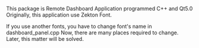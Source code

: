 This package is Remote Dashboard Application programmed C++ and Qt5.0
Originally, this application use Zekton Font.

If you use another fonts, you have to change font's name in dashboard_panel.cpp
Now, there are many places required to change.
Later, this matter will be solved.
